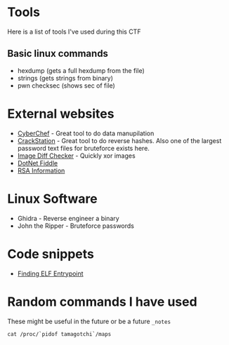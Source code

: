 # Tools

Here is a list of tools I've used during this CTF

## Basic linux commands

- hexdump (gets a full hexdump from the file)
- strings (gets strings from binary)
- pwn checksec <file> (shows sec of file)

# External websites

- [CyberChef](https://gchq.github.io/CyberChef) - Great tool to do data manupilation
- [CrackStation](https://crackstation.net/) - Great tool to do reverse hashes. Also one of the largest password text files for bruteforce exists here. 
- [Image Diff Checker](https://www.diffchecker.com/image-compare/) - Quickly xor images 
- [DotNet Fiddle](https://dotnetfiddle.net/)
- [RSA Information](https://bitsdeep.com/posts/attacking-rsa-for-fun-and-ctf-points-part-1/)

# Linux Software

- Ghidra - Reverse engineer a binary
- John the Ripper - Bruteforce passwords

# Code snippets

- [Finding ELF Entrypoint](_notes/find_elf_entrypoint.md)

# Random commands I have used

These might be useful in the future or be a future `_notes`

```
cat /proc/`pidof tamagotchi`/maps
```